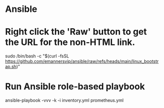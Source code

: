 # Ansible
# Right click the 'Raw' button to get the URL for the non-HTML link.
sudo /bin/bash -c "$(curl -fsSL https://github.com/emannersvip/ansible/raw/refs/heads/main/linux_bootstrap.sh)"

# Run Ansible role-based playbook
ansible-playbook -vvv -k -i inventory.yml prometheus.yml
